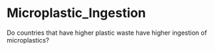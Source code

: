 # Microplastic_Ingestion
Do countries that have higher plastic waste have higher ingestion of microplastics?

